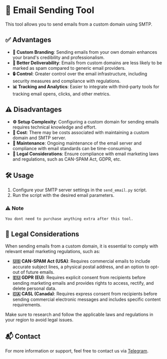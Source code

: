# 📧 Email Sending Tool

This tool allows you to send emails from a custom domain using SMTP.

## ✅ Advantages

- **🎨 Custom Branding**: Sending emails from your own domain enhances your brand's credibility and professionalism.
- **🚀 Better Deliverability**: Emails from custom domains are less likely to be marked as spam compared to generic email providers.
- **🔒 Control**: Greater control over the email infrastructure, including security measures and compliance with regulations.
- **📊 Tracking and Analytics**: Easier to integrate with third-party tools for tracking email opens, clicks, and other metrics.

## ⚠️ Disadvantages

- **⚙️ Setup Complexity**: Configuring a custom domain for sending emails requires technical knowledge and effort.
- **💸 Cost**: There may be costs associated with maintaining a custom domain and SMTP server.
- **🔧 Maintenance**: Ongoing maintenance of the email server and compliance with email standards can be time-consuming.
- **📜 Legal Considerations**: Ensure compliance with email marketing laws and regulations, such as CAN-SPAM Act, GDPR, etc.

## 🛠️ Usage

1. Configure your SMTP server settings in the `send_email.py` script.
2. Run the script with the desired email parameters.

### ⚠️ Note

```
You dont need to purchase anything extra after this tool.
```

## 📜 Legal Considerations

When sending emails from a custom domain, it is essential to comply with relevant email marketing regulations, such as:

- **🇺🇸 CAN-SPAM Act (USA)**: Requires commercial emails to include accurate subject lines, a physical postal address, and an option to opt-out of future emails.
- **🇪🇺 GDPR (EU)**: Requires explicit consent from recipients before sending marketing emails and provides rights to access, rectify, and delete personal data.
- **🇨🇦 CASL (Canada)**: Requires express consent from recipients before sending commercial electronic messages and includes specific content requirements.

Make sure to research and follow the applicable laws and regulations in your region to avoid legal issues.

## 📬 Contact

For more information or support, feel free to contact us via [Telegram](https://t.me/witchshophub).
